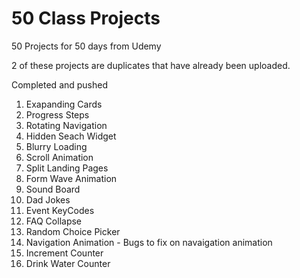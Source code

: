 # 50 Class Projects
50 Projects for 50 days from Udemy

2 of these projects are duplicates that have already been uploaded. 

Completed and pushed
1. Exapanding Cards
2. Progress Steps
3. Rotating Navigation
4. Hidden Seach Widget
5. Blurry Loading
6. Scroll Animation 
7. Split Landing Pages
8. Form Wave Animation
9. Sound Board
10. Dad Jokes
11. Event KeyCodes
12. FAQ Collapse
13. Random Choice Picker
14. Navigation Animation - Bugs to fix on navaigation animation 
15. Increment Counter
16. Drink Water Counter



